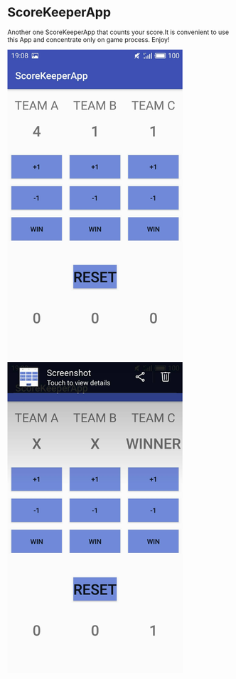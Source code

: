# ScoreKeeperApp
Another one ScoreKeeperApp that counts your score.It is convenient to use this App and concentrate only on game process. Enjoy!



<img height="700" src="https://github.com/petrash95/ScoreKeeperApp/blob/master/ScorApp1.jpg" />

<img height="700" src="https://github.com/petrash95/ScoreKeeperApp/blob/master/ScorApp2.jpg" />




